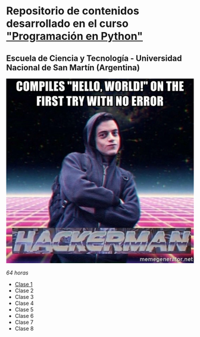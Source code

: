 
# Repositorio de contenidos desarrollado en el curso ["Programación en Python"](https://github.com/python-unsam/UNSAM_2020c2_Python)

## Escuela de Ciencia y Tecnología - Universidad Nacional de San Martín (Argentina)

![](https://github.com/mmfava/cursos_posgrado/blob/master/programacion_python_UNSAM2020/Clase_1/ejercicios/Otros%20ejercicios%20resueltos%20directamente%20en%20la%20consola%20de%20Python/f0.jpg)

*64 horas*

* [Clase 1](https://github.com/mmfava/cursos_posgrado/tree/master/programacion_python_UNSAM2020/Clase_1)
* Clase 2
* Clase 3
* Clase 4
* Clase 5
* Clase 6
* Clase 7
* Clase 8
